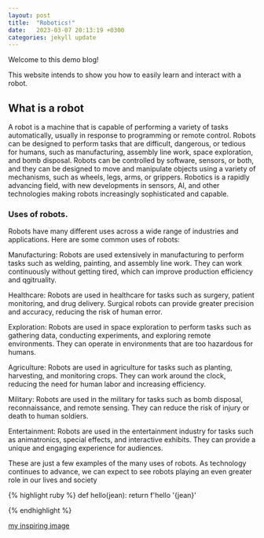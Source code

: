 ```yaml
---
layout: post
title:  "Robotics!"
date:   2023-03-07 20:13:19 +0300
categories: jekyll update
---
```

Welcome to this demo blog!

This website intends to show you how to easily learn and
interact with  a robot.

## What is a robot
A robot is a machine that is capable of performing a variety of tasks automatically, usually in response to programming or remote control. Robots can be designed to perform tasks that are difficult, dangerous, or tedious for humans, such as manufacturing, assembly line work, space exploration, and bomb disposal. Robots can be controlled by software, sensors, or both, and they can be designed to move and manipulate objects using a variety of mechanisms, such as wheels, legs, arms, or grippers. Robotics is a rapidly advancing field, with new developments in sensors, AI, and other technologies making robots increasingly sophisticated and capable.
### Uses of robots.
Robots have many different uses across a wide range of industries and applications. Here are some common uses of robots:

Manufacturing: Robots are used extensively in manufacturing to perform tasks such as welding, painting, and assembly line work. They can work continuously without getting tired, which can improve production efficiency and qgitruality.

Healthcare: Robots are used in healthcare for tasks such as surgery, patient monitoring, and drug delivery. Surgical robots can provide greater precision and accuracy, reducing the risk of human error.

Exploration: Robots are used in space exploration to perform tasks such as gathering data, conducting experiments, and exploring remote environments. They can operate in environments that are too hazardous for humans.

Agriculture: Robots are used in agriculture for tasks such as planting, harvesting, and monitoring crops. They can work around the clock, reducing the need for human labor and increasing efficiency.

Military: Robots are used in the military for tasks such as bomb disposal, reconnaissance, and remote sensing. They can reduce the risk of injury or death to human soldiers.

Entertainment: Robots are used in the entertainment industry for tasks such as animatronics, special effects, and interactive exhibits. They can provide a unique and engaging experience for audiences.

These are just a few examples of the many uses of robots. As technology continues to advance, we can expect to see robots playing an even greater role in our lives and society

{% highlight ruby %}
def hello(jean):
return f'hello '{jean}'

{% endhighlight %}

[my inspiring image](/_posts/images/sample-image.jpeg)

